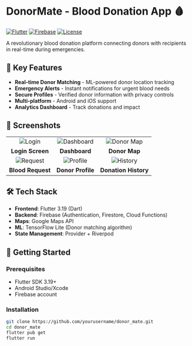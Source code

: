 # DonorMate - Blood Donation App 🩸

[![Flutter](https://img.shields.io/badge/Flutter-3.19-blue?logo=flutter)](https://flutter.dev)
[![Firebase](https://img.shields.io/badge/Firebase-Cloud_Backend-orange?logo=firebase)](https://firebase.google.com)
[![License](https://img.shields.io/badge/License-MIT-green)](https://opensource.org/licenses/MIT)

A revolutionary blood donation platform connecting donors with recipients in real-time during emergencies.

## 🌟 Key Features
- **Real-time Donor Matching** - ML-powered donor location tracking
- **Emergency Alerts** - Instant notifications for urgent blood needs
- **Secure Profiles** - Verified donor information with privacy controls
- **Multi-platform** - Android and iOS support
- **Analytics Dashboard** - Track donations and impact

## 📱 Screenshots
| | | |
|:-------------------------:|:-------------------------:|:-------------------------:|
| ![Login](https://github.com/user-attachments/assets/2c2f0734-a3bc-4dad-9877-75cb90b5a550) | ![Dashboard](https://github.com/user-attachments/assets/a1562c9c-a551-4532-90c7-641b7a5dcea1) | ![Donor Map](https://github.com/user-attachments/assets/f922bb84-b06a-41a6-8bcb-b66a0d9834d0) |
| **Login Screen** | **Dashboard** | **Donor Map** |
| ![Request](https://github.com/user-attachments/assets/7cd3381d-bf42-40d1-aa79-8e317824fc30) | ![Profile](https://github.com/user-attachments/assets/c8385229-7132-49e9-b0a4-5bd4bc3af779) | ![History](https://github.com/user-attachments/assets/a1bada66-b941-4366-bddf-4f0aa548cd49) |
| **Blood Request** | **Donor Profile** | **Donation History** |

## 🛠️ Tech Stack
- **Frontend**: Flutter 3.19 (Dart)
- **Backend**: Firebase (Authentication, Firestore, Cloud Functions)
- **Maps**: Google Maps API
- **ML**: TensorFlow Lite (Donor matching algorithm)
- **State Management**: Provider + Riverpod

## 🚀 Getting Started

### Prerequisites
- Flutter SDK 3.19+
- Android Studio/Xcode
- Firebase account

### Installation
```bash
git clone https://github.com/yourusername/donor_mate.git
cd donor_mate
flutter pub get
flutter run
